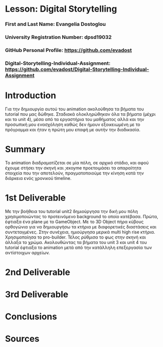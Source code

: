 # Lesson: Digital Storytelling

### First and Last Name: Evangelia Dostoglou
### University Registration Number: dpsd19032
### GitHub Personal Profile: https://github.com/evadost
### Digital-Storytelling-Individual-Assignment: https://github.com/evadost/Digital-Storytelling-Individual-Assignment

# Introduction
Για την δημιουργία αυτού του animation ακολούθησα τα βήματα του tutorial που μας δώθηκε. Σταδιακά ολοκληρώθηκαν όλα τα βήματα (μέχρι και το unit 4), μέσα από τα εργαστήρια του μαθήματος αλλά και την προσωπική μου ενασχόληση καθώς δεν ήμουν εξοικειωμένη με το πρόγραμμα και ήταν η πρώτη μου επαφή με αυτήν την διαδικασία.


# Summary
Το animation διαδραματίζεται σε μία πόλη, σε αρχικό στάδιο, και αφού έχουμε στήσει την σκηνή και ;exoyme προετοιμάσει τα απαραίτητα στοιχεία που την αποτελούν, πραγματοποιούμε την κίνηση κατά την διάρκεια ενός χρονικού timeline.

# 1st Deliverable
Με την βοήθεια του tutorial unit2 δημιούργησα την δική μου πόλη χρησιμοποιώντας το προτεινόμενο background το οποίο κατέβασα. Πρώτα, έφτιαξα ένα plane με το GameObject. Με το 3D Object πήρα κύβους ορθογώνια για να δημιουργήσω τα κτήρια με διαφορετικές διαστάσεις και συντεταγμένες. Στην συνέχεια, ημιούργησα μερικά multi high rise κτήρια.
Χρησιμοποίησα το pro-builder. Τέλος ρύθμισα το φως στην σκηνή και άλλαξα το χρώμα.
Ακολουθώντας τα βήματα του unit 3 και unit 4 του tutorial έφτιαξα το animation μετά από την κατάλληλη επεξεργασία των αντίστοιχων αρχείων.

# 2nd Deliverable


# 3rd Deliverable 


# Conclusions


# Sources
